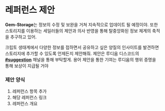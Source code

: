 # 레퍼런스 제안

**Gem-Storage**는 정보의 수정 및 보완을 거쳐 지속적으로 업데이트 될 예정이야. 또한 스토리지를 이용하는 세일러들의 제안과 의사 반영을 통해 탈중앙화된 정보 체계의 축적을 추구하고 있어.

크립토 생태계에서 다양한 정보를 접하면서 공유하고 싶은 양질의 인사이트를 발견하면 스토리지에 추가할 수 있도록 언제든지 제안해줘. 제안은 루디움 디스코드의 [**#suggestion**](https://discord.com/channels/886485245652783154/951810390600335390) 채널을 통해 부탁할게. 용어 제안을 통한 기여는 루디움의 행위 증명을 통해 보상이 지급될 거야

### 제안 양식

1. 레퍼런스 항목 추가
2. 해당 레퍼런스 링크
3. 레퍼런스 개요
